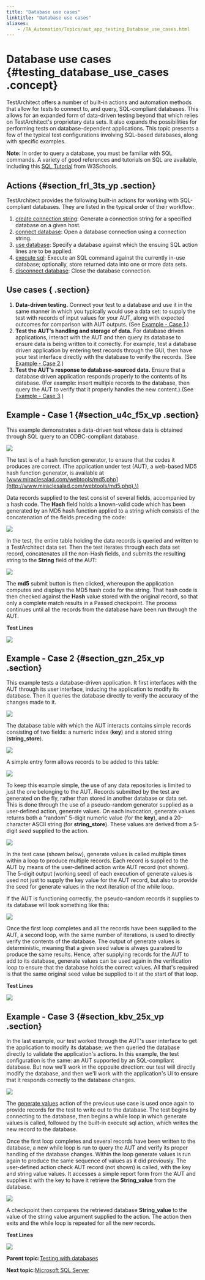 ```yaml
--- 
title: "Database use cases"
linktitle: "Database use cases"
aliases: 
    - /TA_Automation/Topics/aut_app_testing_Database_use_cases.html
---
```

# Database use cases {#testing_database_use_cases .concept}

TestArchitect offers a number of built-in actions and automation methods that allow for tests to connect to, and query, SQL-compliant databases. This allows for an expanded form of data-driven testing beyond that which relies on TestArchitect's proprietary data sets. It also expands the possibilities for performing tests on database-dependent applications. This topic presents a few of the typical test configurations involving SQL-based databases, along with specific examples.

**Note:** In order to query a database, you must be familiar with SQL commands. A variety of good references and tutorials on SQL are available, including this [SQL Tutorial](http://www.w3schools.com/sql/) from W3Schools.

## Actions {#section_frl_3ts_yp .section}

TestArchitect provides the following built-in actions for working with SQL-compliant databases. They are listed in the typical order of their workflow:

1.  [create connection string](bia_create_connection_string.html): Generate a connection string for a specified database on a given host.
2.  [connect database](bia_connect_database.html): Open a database connection using a connection string.
3.  [use database](bia_use_database.html): Specify a database against which the ensuing SQL action lines are to be applied.
4.  [execute sql](bia_execute_sql.html): Execute an SQL command against the currently in-use database; optionally, store returned data into one or more data sets.
5.  [disconnect database](bia_disconnect_database.html): Close the database connection.

## Use cases { .section}

1.  **Data-driven testing.** Connect your test to a database and use it in the same manner in which you typically would use a data set: to supply the test with records of input values for your AUT, along with expected outcomes for comparison with AUT outputs. \(See [Example - Case 1](#section_u4c_f5x_vp).\)
2.  **Test the AUT's handling and storage of data.** For database driven applications, interact with the AUT and then query its database to ensure data is being written to it correctly. For example, test a database driven application by entering test records through the GUI, then have your test interface directly with the database to verify the records. \(See [Example - Case 2](#section_gzn_25x_vp).\)
3.  **Test the AUT's response to database-sourced data.** Ensure that a database driven application responds properly to the contents of its database. \(For example: insert multiple records to the database, then query the AUT to verify that it properly handles the new content.\).\(See [Example - Case 3](#section_kbv_25x_vp).\)

## Example - Case 1 {#section_u4c_f5x_vp .section}

This example demonstrates a data-driven test whose data is obtained through SQL query to an ODBC-compliant database.

![](../Images/diagram.use_case.01.png)

The test is of a hash function generator, to ensure that the codes it produces are correct. \(The application under test \(AUT\), a web-based MD5 hash function generator, is available at [www.miraclesalad.com/webtools/md5.php](http://www.miraclesalad.com/webtools/md5.php).\)

Data records supplied to the test consist of several fields, accompanied by a hash code. The **Hash** field holds a known-valid code which has been generated by an MD5 hash function applied to a string which consists of the concatenation of the fields preceding the code:

![](../Images/db_use_case.01.data.png)

In the test, the entire table holding the data records is queried and written to a TestArchitect data set. Then the test iterates through each data set record, concatenates all the non-Hash fields, and submits the resulting string to the **String** field of the AUT:

![](../Images/db_use_case.01.aut.01.png)

The **md5** submit button is then clicked, whereupon the application computes and displays the MD5 hash code for the string. That hash code is then checked against the **Hash** value stored with the original record, so that only a complete match results in a Passed checkpoint. The process continues until all the records from the database have been run through the AUT.

**Test Lines**

![](../Images/db_use_case.01.png)

## Example - Case 2 {#section_gzn_25x_vp .section}

This example tests a database-driven application. It first interfaces with the AUT through its user interface, inducing the application to modify its database. Then it queries the database directly to verify the accuracy of the changes made to it.

![](../Images/diagram.use_case.template.02.png)

The database table with which the AUT interacts contains simple records consisting of two fields: a numeric index \(**key**\) and a stored string \(**string\_store**\).

![](../Images/db_use_case.02.dbase.png)

A simple entry form allows records to be added to this table:

![](../Images/db_use_case.02.aut.01.png)

To keep this example simple, the use of any data repositories is limited to just the one belonging to the AUT. Records submitted by the test are generated on the fly, rather than stored in another database or data set. This is done through the use of a pseudo-random generator supplied as a user-defined action, generate values. On each invocation, generate values returns both a “random” 5-digit numeric value \(for the **key**\), and a 20-character ASCII string \(for **string\_store**\). These values are derived from a 5-digit *seed* supplied to the action.

![](../Images/db_use_case.02.uda.01.png)

In the test case \(shown below\), generate values is called multiple times within a loop to produce multiple records. Each record is supplied to the AUT by means of the user-defined action write AUT record \(not shown\). The 5-digit output \(working seed\) of each execution of generate values is used not just to supply the key value for the AUT record, but also to provide the seed for generate values in the next iteration of the while loop.

If the AUT is functioning correctly, the pseudo-random records it supplies to its database will look something like this:

![](../Images/db_use_case.02.dbase.02.png)

Once the first loop completes and all the records have been supplied to the AUT, a second loop, with the same number of iterations, is used to directly verify the contents of the database. The output of generate values is deterministic, meaning that a given seed value is always guarateed to produce the same results. Hence, after supplying records for the AUT to add to its database, generate values can be used again in the verification loop to ensure that the database holds the correct values. All that's required is that the same original seed value be supplied to it at the start of that loop.

**Test Lines**

![](../Images/db_use_case.02.png)

## Example - Case 3 {#section_kbv_25x_vp .section}

In the last example, our test worked through the AUT's user interface to get the application to modify its database; we then queried the database directly to validate the application's actions. In this example, the test configuration is the same: an AUT supported by an SQL-compliant database. But now we'll work in the opposite direction: our test will directly modify the database, and then we'll work with the application's UI to ensure that it responds correctly to the database changes.

![](../Images/diagram.use_case.template.03.png)

The [generate values](#image_qgw_sqx_ft) action of the previous use case is used once again to provide records for the test to write out to the database. The test begins by connecting to the database, then begins a while loop in which generate values is called, followed by the built-in execute sql action, which writes the new record to the database.

Once the first loop completes and several records have been written to the database, a new while loop is run to query the AUT and verify its proper handling of the database changes. Within the loop generate values is run again to produce the same sequence of values as it did previously. The user-defined action check AUT record \(not shown\) is called, with the key and string value values. It accesses a simple report form from the AUT and supplies it with the key to have it retrieve the **String\_value** from the database.

![](../Images/db_use_case.03.aut.01.png)

A checkpoint then compares the retrieved database **String\_value** to the value of the string value argument supplied to the action. The action then exits and the while loop is repeated for all the new records.

**Test Lines**

![](../Images/db_use_case.03.png)

**Parent topic:**[Testing with databases](../../TA_Automation/Topics/aut_app_testing_Database_apps.html)

**Next topic:**[Microsoft SQL Server](../../TA_Automation/Topics/aut_app_testing_Database_MSSQL_Server.html)

